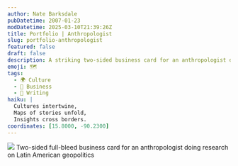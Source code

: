 ```yaml
---
author: Nate Barksdale
pubDatetime: 2007-01-23
modDatetime: 2025-03-10T21:39:26Z
title: Portfolio | Anthropologist
slug: portfolio-anthropologist
featured: false
draft: false
description: A striking two-sided business card for an anthropologist delving into Latin American geopolitics.
emoji: 🗺️
tags:
  - 🌍 Culture
  - 💼 Business
  - 📝 Writing
haiku: |
  Cultures intertwine,  
  Maps of stories unfold,  
  Insights cross borders.
coordinates: [15.8000, -90.2300]
---
```


![](@assets/images/christine_card_530.jpg) Two-sided full-bleed business card for an anthropologist doing research on Latin American geopolitics
